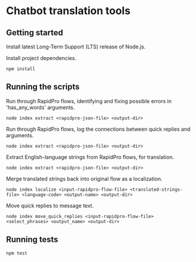 # Chatbot translation tools

## Getting started

Install latest Long-Term Support (LTS) release of Node.js.

Install project dependencies.
```
npm install
```

## Running the scripts

Run through RapidPro flows, identifying and fixing possible errors in 'has_any_words' arguments.
```
node index extract <rapidpro-json-file> <output-dir>
```

Run through RapidPro flows, log the connections between quick replies and arguments.
```
node index extract <rapidpro-json-file> <output-dir>
```

Extract English-language strings from RapidPro flows, for translation.
```
node index extract <rapidpro-json-file> <output-dir>
```

Merge translated strings back into original flow as a localization.
```
node index localize <input-rapidpro-flow-file> <translated-strings-file> <language-code> <output-name> <output-dir>
```

Move quick replies to message text.
```
node index move_quick_replies <input-rapidpro-flow-file> <select_phrases> <output_name> <output-dir>
```

## Running tests

```
npm test
```


